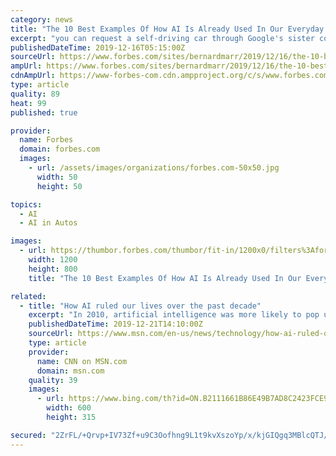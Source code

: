 ```yaml
---
category: news
title: "The 10 Best Examples Of How AI Is Already Used In Our Everyday Life"
excerpt: "you can request a self-driving car through Google's sister company Waymo to drive you to and from work. There are many ways artificial intelligence is deployed in our banking system. It's highly involved in the security of our transactions and to detect fraud."
publishedDateTime: 2019-12-16T05:15:00Z
sourceUrl: https://www.forbes.com/sites/bernardmarr/2019/12/16/the-10-best-examples-of-how-ai-is-already-used-in-our-everyday-life/
ampUrl: https://www.forbes.com/sites/bernardmarr/2019/12/16/the-10-best-examples-of-how-ai-is-already-used-in-our-everyday-life/amp/
cdnAmpUrl: https://www-forbes-com.cdn.ampproject.org/c/s/www.forbes.com/sites/bernardmarr/2019/12/16/the-10-best-examples-of-how-ai-is-already-used-in-our-everyday-life/amp/
type: article
quality: 89
heat: 99
published: true

provider:
  name: Forbes
  domain: forbes.com
  images:
    - url: /assets/images/organizations/forbes.com-50x50.jpg
      width: 50
      height: 50

topics:
  - AI
  - AI in Autos

images:
  - url: https://thumbor.forbes.com/thumbor/fit-in/1200x0/filters%3Aformat%28jpg%29/https%3A%2F%2Fspecials-images.forbesimg.com%2Fimageserve%2F5df6aaf825ab5d0007ce77d2%2F0x0.jpg
    width: 1200
    height: 800
    title: "The 10 Best Examples Of How AI Is Already Used In Our Everyday Life"

related:
  - title: "How AI ruled our lives over the past decade"
    excerpt: "In 2010, artificial intelligence was more likely to pop up in dystopian science-fiction movies than in everyday life. And it certainly wasn't something people worried might take over their jobs in the near future."
    publishedDateTime: 2019-12-21T14:10:00Z
    sourceUrl: https://www.msn.com/en-us/news/technology/how-ai-ruled-our-lives-over-the-past-decade/ar-BBYdQhY?li=AA4Zoy
    type: article
    provider:
      name: CNN on MSN.com
      domain: msn.com
    quality: 39
    images:
      - url: https://www.bing.com/th?id=ON.B2111661B86E49B7AD8C2423FCE928AB
        width: 600
        height: 315

secured: "2ZrFL/+Qrvp+IV73Zf+u9C3Oofhng9L1t9kvXszoYp/x/kjGIQgq3MBlcQTJ/MA1axQTrtkoffGwxSdlTviCaxojXuNb2rG77kMAvVirtT/UTy6rbZiKyspGuVAo/LonRlDBFGpJ7oeHS6zkC9puC9VkY67ZF+h4ln3oTBjuAH3e6f4T0TehoBASUytyjuDmHGYzp7fwkPmRkxJc0exCxK9NOMoraRl3bVKDmL0m16eEOK+UtrIV/zZQGmxvsBk8ElWjM89+iI3dvExEz5gokA==;JaS+2Z2ToZbWxq2MPjqfSA=="
---
```


